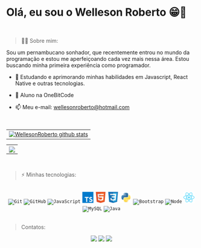 # Olá, eu sou o Welleson Roberto 😁👋
<br>

> 🙋‍♂️ Sobre mim:

 Sou um pernambucano sonhador, que recentemente entrou no mundo da programação e estou me aperfeiçoando cada vez mais nessa área. Estou buscando minha primeira experiência como programador.

- 🌱 Estudando e aprimorando minhas habilidades em Javascript, React Native e outras tecnologias.

- 🚀 Aluno na OneBitCode

- 📫 Meu e-mail: wellesonroberto@hotmail.com

<br>

<table>
  <tr>
    <td>
      <a href="https://github.com/WellesonRoberto"><img height="180" align="center" src="https://github-readme-stats.vercel.app/api?username=WellesonRoberto&show_icons=true&theme=dark&include_all_commits=true&count_private=true" alt="WellesonRoberto github stats" /></a>
    </td>
  </tr>
</table>

<table>
  <tr>
    <td>
      <a href="https://github.com/WellesonRoberto"><img height="180" align="center" src="https://github-readme-stats.vercel.app/api/top-langs/?username=WellesonRoberto&layout=compact&theme=dark&hide_border=false" /></a>
    </td>
  </tr>
</table>

<br>

> ⚡ Minhas tecnologias:
<div style="display: inline_block" align="center"><br>
  <code><img height="30" alt="Git" src="https://user-images.githubusercontent.com/25181517/192108372-f71d70ac-7ae6-4c0d-8395-51d8870c2ef0.png"></code>
  <code><img height="30" alt="GitHub" src="https://user-images.githubusercontent.com/25181517/192108374-8da61ba1-99ec-41d7-80b8-fb2f7c0a4948.png"></code>
  <code><img height="30" alt="JavaScript" src="https://user-images.githubusercontent.com/25181517/117447155-6a868a00-af3d-11eb-9cfe-245df15c9f3f.png"></code>
  <code><img height="30" alt="TypeScript" src="https://raw.githubusercontent.com/devicons/devicon/master/icons/typescript/typescript-plain.svg"></code>
  <code><img height="30" alt="HTML" src="https://raw.githubusercontent.com/devicons/devicon/master/icons/html5/html5-original.svg"></code>
  <code><img height="30" alt="CSS" src="https://raw.githubusercontent.com/devicons/devicon/master/icons/css3/css3-original.svg"></code>
  <code><img height="30" alt="Python" src="https://raw.githubusercontent.com/devicons/devicon/master/icons/python/python-original.svg"></code>
  <code><img height="30" alt="Bootstrap" src="https://user-images.githubusercontent.com/25181517/183898054-b3d693d4-dafb-4808-a509-bab54cf5de34.png"></code>
  <code><img height="30" alt="Node" src="https://user-images.githubusercontent.com/25181517/183568594-85e280a7-0d7e-4d1a-9028-c8c2209e073c.png"></code>
  <code><img height="30" alt="React" src="https://raw.githubusercontent.com/devicons/devicon/master/icons/react/react-original.svg"></code>
  <code><img height="30" alt="MySQL" src="https://user-images.githubusercontent.com/25181517/183896128-ec99105a-ec1a-4d85-b08b-1aa1620b2046.png"></code>
  <code><img height="30" alt="Java" src="https://user-images.githubusercontent.com/25181517/117201156-9a724800-adec-11eb-9a9d-3cd0f67da4bc.png"></code>
</div>

<br>

> Contatos:
<div align="center">
  <a href="mailto:wellesonroberto@hotmail.com" target="_blank" rel="noopener noreferrer"><img src="https://img.shields.io/badge/Outlook-0078D4?style=for-the-badge&logo=microsoft-outlook&logoColor=white"></a> 
  <a href="https://www.linkedin.com/in/welleson-roberto/" target="_blank" rel="noopener noreferrer"><img src="https://img.shields.io/badge/LinkedIn-0077B5?style=for-the-badge&logo=linkedin&logoColor=white"></a>
  <a href="https://api.whatsapp.com/send/?phone=5581984948296&text&type=phone_number&app_absent=0" target="_blank" rel="noopener noreferrer"><img src="https://img.shields.io/badge/WhatsApp-25D366?style=for-the-badge&logo=whatsapp&logoColor=white"></a> 
</div>

